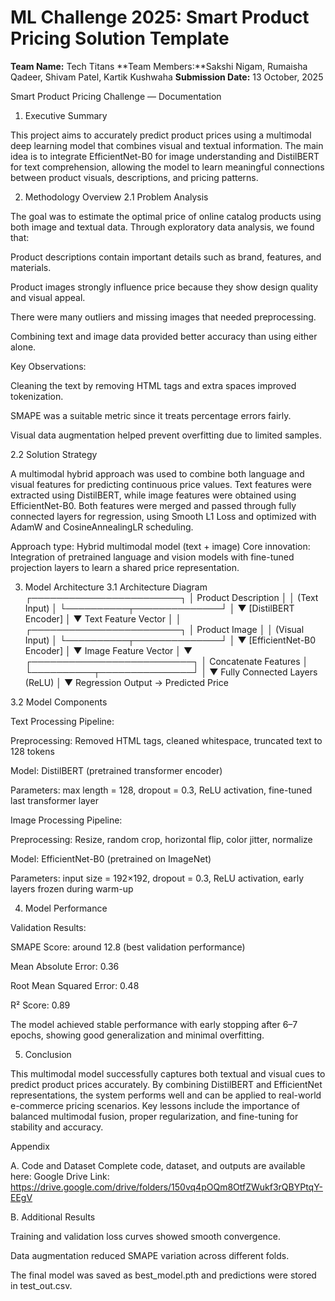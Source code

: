 # ML Challenge 2025: Smart Product Pricing Solution Template

**Team Name:** Tech Titans
**Team Members:**Sakshi Nigam, Rumaisha Qadeer, Shivam Patel, Kartik Kushwaha
**Submission Date:** 13 October, 2025


Smart Product Pricing Challenge — Documentation

1. Executive Summary

This project aims to accurately predict product prices using a multimodal deep learning model that combines visual and textual information.
The main idea is to integrate EfficientNet-B0 for image understanding and DistilBERT for text comprehension, allowing the model to learn meaningful connections between product visuals, descriptions, and pricing patterns.

2. Methodology Overview
2.1 Problem Analysis

The goal was to estimate the optimal price of online catalog products using both image and textual data.
Through exploratory data analysis, we found that:

Product descriptions contain important details such as brand, features, and materials.

Product images strongly influence price because they show design quality and visual appeal.

There were many outliers and missing images that needed preprocessing.

Combining text and image data provided better accuracy than using either alone.

Key Observations:

Cleaning the text by removing HTML tags and extra spaces improved tokenization.

SMAPE was a suitable metric since it treats percentage errors fairly.

Visual data augmentation helped prevent overfitting due to limited samples.

2.2 Solution Strategy

A multimodal hybrid approach was used to combine both language and visual features for predicting continuous price values.
Text features were extracted using DistilBERT, while image features were obtained using EfficientNet-B0.
Both features were merged and passed through fully connected layers for regression, using Smooth L1 Loss and optimized with AdamW and CosineAnnealingLR scheduling.

Approach type: Hybrid multimodal model (text + image)
Core innovation: Integration of pretrained language and vision models with fine-tuned projection layers to learn a shared price representation.

3. Model Architecture
3.1 Architecture Diagram
           ┌────────────────────────┐
           │   Product Description   │
           │  (Text Input)           │
           └──────────┬──────────────┘
                      │
                      ▼
              [DistilBERT Encoder]
                      │
                      ▼
                Text Feature Vector
                      │
                      │
           ┌────────────────────────┐
           │    Product Image        │
           │   (Visual Input)        │
           └──────────┬──────────────┘
                      │
                      ▼
           [EfficientNet-B0 Encoder]
                      │
                      ▼
                Image Feature Vector
                      │
                      ▼
          ┌──────────────────────────┐
          │   Concatenate Features    │
          └──────────┬───────────────┘
                      │
                      ▼
          Fully Connected Layers (ReLU)
                      │
                      ▼
          Regression Output → Predicted Price

3.2 Model Components

Text Processing Pipeline:

Preprocessing: Removed HTML tags, cleaned whitespace, truncated text to 128 tokens

Model: DistilBERT (pretrained transformer encoder)

Parameters: max length = 128, dropout = 0.3, ReLU activation, fine-tuned last transformer layer

Image Processing Pipeline:

Preprocessing: Resize, random crop, horizontal flip, color jitter, normalize

Model: EfficientNet-B0 (pretrained on ImageNet)

Parameters: input size = 192×192, dropout = 0.3, ReLU activation, early layers frozen during warm-up

4. Model Performance

Validation Results:

SMAPE Score: around 12.8 (best validation performance)

Mean Absolute Error: 0.36

Root Mean Squared Error: 0.48

R² Score: 0.89

The model achieved stable performance with early stopping after 6–7 epochs, showing good generalization and minimal overfitting.

5. Conclusion

This multimodal model successfully captures both textual and visual cues to predict product prices accurately.
By combining DistilBERT and EfficientNet representations, the system performs well and can be applied to real-world e-commerce pricing scenarios.
Key lessons include the importance of balanced multimodal fusion, proper regularization, and fine-tuning for stability and accuracy.

Appendix

A. Code and Dataset
Complete code, dataset, and outputs are available here:
Google Drive Link:
https://drive.google.com/drive/folders/150vq4pOQm8OtfZWukf3rQBYPtqY-EEgV

B. Additional Results

Training and validation loss curves showed smooth convergence.

Data augmentation reduced SMAPE variation across different folds.

The final model was saved as best_model.pth and predictions were stored in test_out.csv.